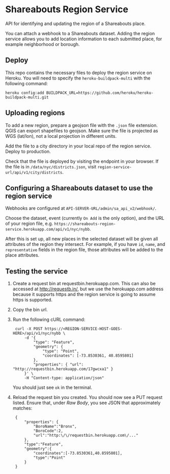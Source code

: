 Shareabouts Region Service
==========================

API for identifying and updating the region of a Shareabouts place.

You can attach a webhook to a Shareabouts dataset. Adding the region service allows you to add location information to each submitted place, for example neighborhood or borough.

Deploy
----------------

This repo contains the necessary files to deploy the region service on Heroku. You will need to specify the `heroku-buildpack-multi` with the following command:

    heroku config:add BUILDPACK_URL=https://github.com/heroku/heroku-buildpack-multi.git


Uploading regions
------------------

To add a new region, prepare a geojson file with the `.json` file extension. QGIS can export shapefiles to geojson. Make sure the file is projected as WGS (lat/lon), not a local projection in different units.

Add the file to a city directory in your local repo of the region service. Deploy to production.

Check that the file is deployed by visiting the endpoint in your browser. If the file is in `/data/nyc/districts.json`, visit `region-service-url/api/v1/city/districts`.

Configuring a Shareabouts dataset to use the region service
-----------------

Webhooks are configured at `API-SERVER-URL/admin/sa_api_v2/webhook/`.

Choose the dataset, event (currently `On Add` is the only option), and the URL of your region file, e.g. `https://shareabouts-region-service.herokuapp.com/api/v1/nyc/nybb`.

After this is set up, all new places in the selected dataset will be given all attributes of the region they intersect. For example, if you have `id`, `name`, and `representative` fields in the region file, those attributes will be added to the place attributes.

Testing the service
------------------

1. Create a request bin at requestbin.herokuapp.com. This can also be accessed
   at http://requestb.in/, but we use the herokuapp.com address because it
   supports https and the region service is going to assume https is supported.

2. Copy the bin url.

3. Run the following cURL command:

        curl -X POST https://<REGION-SERVICE-HOST-GOES-HERE>/api/v1/nyc/nybb \
            -d '{
                "type": "Feature",
                "geometry": {
                    "type": "Point",
                    "coordinates": [-73.8530361, 40.8595801]
                },
                "properties": { "url": "http://requestbin.herokuapp.com/17gwcxa1" }
            }' \
            -H "Content-type: application/json"

   You should just see `ok` in the terminal.

4. Reload the request bin you created. You should now see a PUT request listed.
   Ensure that, under *Raw Body*, you see JSON that approximately matches:

        {
            "properties": {
                "BoroName":"Bronx",
                "BoroCode":2,
                "url":"http:\/\/requestbin.herokuapp.com\/..."
            },
            "type":"Feature",
            "geometry":{
                "coordinates":[-73.8530361,40.8595801],
                "type":"Point"
            }
        }
